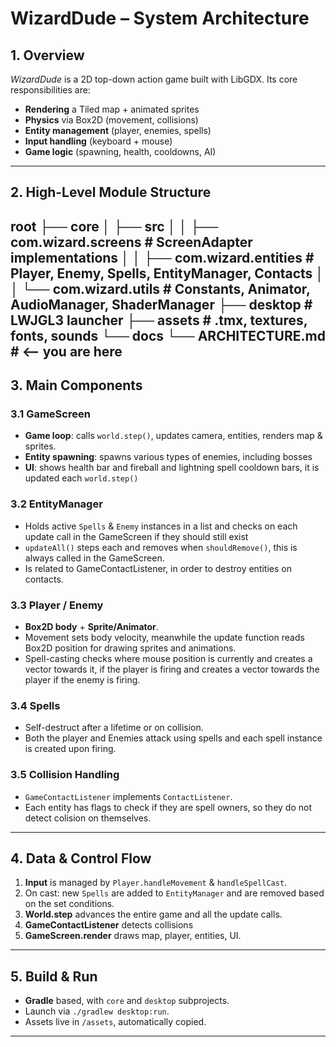 # WizardDude – System Architecture

## 1. Overview  
_WizardDude_ is a 2D top-down action game built with LibGDX.  Its core responsibilities are:
- **Rendering** a Tiled map + animated sprites  
- **Physics** via Box2D (movement, collisions)  
- **Entity management** (player, enemies, spells)  
- **Input handling** (keyboard + mouse)  
- **Game logic** (spawning, health, cooldowns, AI)

---


## 2. High-Level Module Structure

root
├── core
│ ├── src
│ │ ├── com.wizard.screens # ScreenAdapter implementations
│ │ ├── com.wizard.entities # Player, Enemy, Spells, EntityManager, Contacts
│ │ └── com.wizard.utils # Constants, Animator, AudioManager, ShaderManager
├── desktop # LWJGL3 launcher
├── assets # .tmx, textures, fonts, sounds
└── docs
└── ARCHITECTURE.md # <-- you are here
---
## 3. Main Components

### 3.1 GameScreen  
- **Game loop**: calls `world.step()`, updates camera, entities, renders map & sprites.  
- **Entity spawning**: spawns various types of enemies, including bosses  
- **UI**: shows health bar and fireball and lightning spell cooldown bars, it is updated each `world.step()`

### 3.2 EntityManager  
- Holds active `Spells` & `Enemy` instances in a list and checks on each update call in the GameScreen if they should still exist
- `updateAll()` steps each and removes when `shouldRemove()`, this is always called in the GameScreen.  
- Is related to GameContactListener, in order to destroy entities on contacts.

### 3.3 Player / Enemy  
- **Box2D body** + **Sprite/Animator**.  
- Movement sets body velocity, meanwhile the update function reads Box2D position for drawing sprites and animations.  
- Spell-casting checks where mouse position is currently and creates a vector towards it, if the player is firing and  creates a vector towards the player if the enemy is firing.

### 3.4 Spells    
- Self-destruct after a lifetime or on collision.
- Both the player and Enemies attack using spells and each spell instance is created upon firing.

### 3.5 Collision Handling  
- `GameContactListener` implements `ContactListener`.  
- Each entity has flags to check if they are spell owners, so they do not detect colision on themselves.

---

## 4. Data & Control Flow

1. **Input** is managed by  `Player.handleMovement` & `handleSpellCast`.  
2. On cast: new `Spells`  are added to `EntityManager` and are removed based on the set conditions.  
3. **World.step** advances the entire game and all the update calls.  
4. **GameContactListener** detects collisions   
5. **GameScreen.render** draws map, player, entities, UI.

---

## 5. Build & Run  
- **Gradle** based, with `core` and `desktop` subprojects.  
- Launch via `./gradlew desktop:run`.  
- Assets live in `/assets`, automatically copied.

---